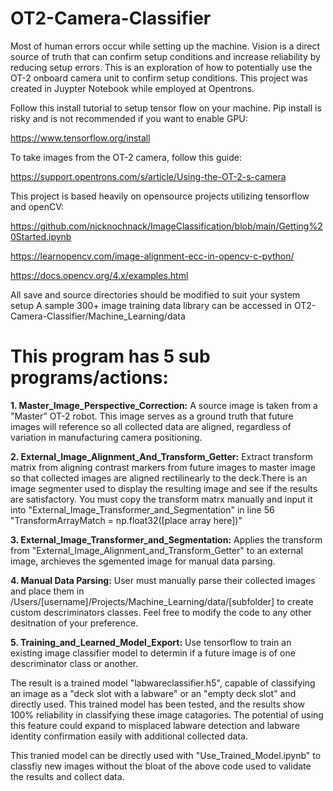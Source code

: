 # OT2-Camera-Classifier

Most of human errors occur while setting up the machine. Vision is a direct source of truth that can confirm setup conditions and increase reliability by reducing setup errors. This is an exploration of how to potentially use the OT-2 onboard camera unit to confirm setup conditions. This project was created in Juypter Notebook while employed at Opentrons.

Follow this install tutorial to setup tensor flow on your machine. Pip install is risky and is not recommended if you want to enable GPU:

https://www.tensorflow.org/install

To take images from the OT-2 camera, follow this guide:

https://support.opentrons.com/s/article/Using-the-OT-2-s-camera




This project is based heavily on opensource projects utilizing tensorflow and openCV:

https://github.com/nicknochnack/ImageClassification/blob/main/Getting%20Started.ipynb

https://learnopencv.com/image-alignment-ecc-in-opencv-c-python/

https://docs.opencv.org/4.x/examples.html

All save and source directories should be modified to suit your system setup
A sample 300+ image training data library can be accessed in OT2-Camera-Classifier/Machine_Learning/data




# This program has 5 sub programs/actions:

**1. Master_Image_Perspective_Correction:**
A source image is taken from a "Master" OT-2 robot. This image serves as a ground truth that future images will reference so all collected data are aligned, regardless of variation in manufacturing camera positioning.

**2. External_Image_Alignment_And_Transform_Getter:**
Extract transform matrix from aligning contrast markers from future images to master image so that collected images are aligned rectilinearly to the deck.There is an image segmenter used to display the resulting image and see if the results are satisfactory. You must copy the transform matrx manually and input it into "External_Image_Transformer_and_Segmentation" in line 56 "TransformArrayMatch = np.float32([place array here])"

**3. External_Image_Transformer_and_Segmentation:**
Applies the transform from "External_Image_Alignment_and_Transform_Getter" to an external image, archieves the sgemented image for manual data parsing.

**4. Manual Data Parsing:**
User must manually parse their collected images and place them in /Users/[username]/Projects/Machine_Learning/data/[subfolder] to create custom descriminators classes. Feel free to modify the code to any other desitnation of your preference.

**5. Training_and_Learned_Model_Export:**
Use tensorflow to train an existing image classifier model to determin if a future image is of one descriminator class or another.

The result is a trained model "labwareclassifier.h5", capable of classifying an image as a "deck slot with a labware" or an "empty deck slot" and directly used. This trained model has been tested, and the results show 100% reliability in classifying these image catagories. The potential of using this feature could expand to misplaced labware detection and labware identity confirmation easily with additional collected data.

This tranied model can be directly used with "Use_Trained_Model.ipynb" to classfiy new images without the bloat of the above code used to validate the results and collect data.
